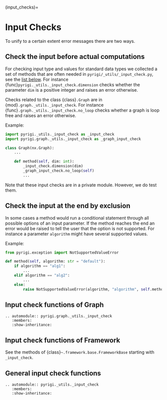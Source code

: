 (input_checks)=
# Input Checks

To unify to a certain extent error messages there are two ways.

## Check the input before actual computations
For checking input type and values for standard data types
we collected a set of methods that are often needed in `pyrigi/_utils/_input_check.py`,
see the [list below](#general-input-check-functions).
For instance {func}`pyrigi._utils._input_check.dimension`  checks whether
the parameter `dim` is a positive integer and raises an error otherwise.

Checks related to the class {class}`.Graph` are in {mod}`.graph._utils._input_check`.
For instance {func}`.graph._utils._input_check.no_loop` checks whether
a graph is loop free and raises an error otherwise.

Example:
```python
import pyrigi._utils._input_check as _input_check
import pyrigi.graph._utils._input_check as _graph_input_check

class Graph(nx.Graph):
    ...

    def method(self, dim: int):
        _input_check.dimension(dim)
        _graph_input_check.no_loop(self)
        ...
```

Note that these input checks are in a private module.
However, we do test them.


## Check the input at the end by exclusion
In some cases a method would run a conditional statement
through all possible options of an input parameter.
If the method reaches the end
an error would be raised to tell the user that the option is not supported.
For instance a parameter `algorithm` might have several supported values.

Example:
```python
from pyrigi.exception import NotSupportedValueError

def method(self, algorithm: str = "default"):
    if algorithm == "alg1":
        ...
    elif algorithm == "alg2":
        ...
    else:
        raise NotSupportedValueError(algorithm, "algorithm", self.method)
```

## Input check functions of Graph

```{eval-rst}
.. automodule:: pyrigi.graph._utils._input_check
   :members:
   :show-inheritance:
```

## Input check functions of Framework

See the methods of {class}`~.framework.base.FrameworkBase` starting with `_input_check`.

## General input check functions

```{eval-rst}
.. automodule:: pyrigi._utils._input_check
   :members:
   :show-inheritance:
```